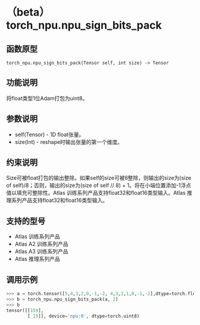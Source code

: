 # （beta）torch_npu.npu_sign_bits_pack

## 函数原型

```
torch_npu.npu_sign_bits_pack(Tensor self, int size) -> Tensor
```

## 功能说明

将float类型1位Adam打包为uint8。

## 参数说明

- self(Tensor) - 1D float张量。
- size(Int) - reshape时输出张量的第一个维度。

## 约束说明

Size可被float打包的输出整除。如果self的size可被8整除，则输出的size为(size of self)/8；否则，输出的size为(size of self // 8) + 1。将在小端位置添加-1浮点值以填充可整除性。<term>Atlas 训练系列产品</term>支持float32和float16类型输入。<term>Atlas 推理系列产品</term>支持float32和float16类型输入。

## 支持的型号

- <term>Atlas 训练系列产品</term>
- <term>Atlas A2 训练系列产品</term>
- <term>Atlas A3 训练系列产品</term>
- <term>Atlas 推理系列产品</term>

## 调用示例

```python
>>> a = torch.tensor([5,4,3,2,0,-1,-2, 4,3,2,1,0,-1,-2],dtype=torch.float32).npu()
>>> b = torch_npu.npu_sign_bits_pack(a, 2)
>>> b
tensor([[159],
        [ 15]], device='npu:0', dtype=torch.uint8)
```

